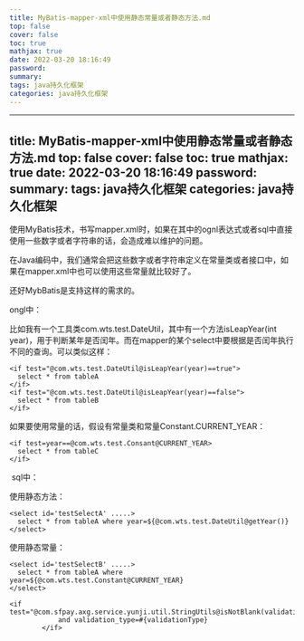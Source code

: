 ```yaml
---
title: MyBatis-mapper-xml中使用静态常量或者静态方法.md
top: false
cover: false
toc: true
mathjax: true
date: 2022-03-20 18:16:49
password:
summary:
tags: java持久化框架
categories: java持久化框架
---
```

---
title: MyBatis-mapper-xml中使用静态常量或者静态方法.md
top: false
cover: false
toc: true
mathjax: true
date: 2022-03-20 18:16:49
password:
summary:
tags: java持久化框架
categories: java持久化框架
---


使用MyBatis技术，书写mapper.xml时，如果在其中的ognl表达式或者sql中直接使用一些数字或者字符串的话，会造成难以维护的问题。

在Java编码中，我们通常会把这些数字或者字符串定义在常量类或者接口中，如果在mapper.xml中也可以使用这些常量就比较好了。

还好MybBatis是支持这样的需求的。

ongl中：

比如我有一个工具类com.wts.test.DateUtil，其中有一个方法isLeapYear(int year)，用于判断某年是否闰年。而在mapper的某个select中要根据是否闰年执行不同的查询。可以类似这样：

```
<if test="@com.wts.test.DateUtil@isLeapYear(year)==true">
  select * from tableA
</if>
<if test="@com.wts.test.DateUtil@isLeapYear(year)==false">
  select * from tableB
</if>

```

如果要使用常量的话，假设有常量类和常量Constant.CURRENT_YEAR：

```
<if test=year==@com.wts.test.Consant@CURRENT_YEAR>
  select * from tableC
</if>

```

 sql中：

使用静态方法：

```
<select id='testSelectA' .....>
  select * from tableA where year=${@com.wts.test.DateUtil@getYear()}
</select>

```

使用静态常量：

```
<select id='testSelectB' .....>
  select * from tableA where year=${@com.wts.test.Constant@CURRENT_YEAR}
</select>

```

</article>



~~~
<if test="@com.sfpay.axg.service.yunji.util.StringUtils@isNotBlank(validationType)">
			and validation_type=#{validationType}
		</if>
~~~
